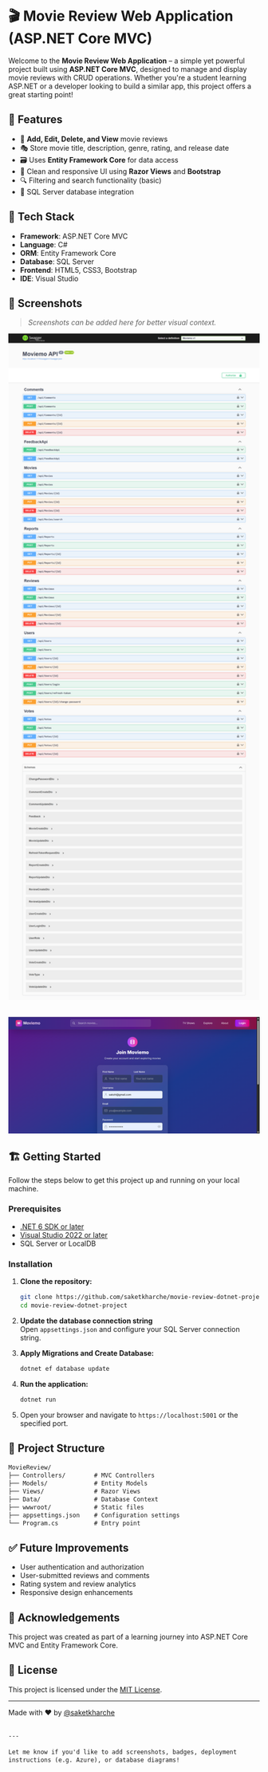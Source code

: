 
# 🎬 Movie Review Web Application (ASP.NET Core MVC)

Welcome to the **Movie Review Web Application** – a simple yet powerful project built using **ASP.NET Core MVC**, designed to manage and display movie reviews with CRUD operations. Whether you're a student learning ASP.NET or a developer looking to build a similar app, this project offers a great starting point!

## 🚀 Features

- 📝 **Add, Edit, Delete, and View** movie reviews
- 🎭 Store movie title, description, genre, rating, and release date
- 🗃️ Uses **Entity Framework Core** for data access
- 🎨 Clean and responsive UI using **Razor Views** and **Bootstrap**
- 🔍 Filtering and search functionality (basic)
- 💾 SQL Server database integration

## 🧰 Tech Stack

- **Framework**: ASP.NET Core MVC
- **Language**: C#
- **ORM**: Entity Framework Core
- **Database**: SQL Server
- **Frontend**: HTML5, CSS3, Bootstrap
- **IDE**: Visual Studio

## 📸 Screenshots

> _Screenshots can be added here for better visual context._
<p align="center">
  <img src="https://raw.githubusercontent.com/saketkharche/Movie-Review-DotNet-Project/refs/heads/master/Swagger.png" alt="Demo" width="600"/>
</p>

<p align="center">

  <img src="https://raw.githubusercontent.com/saketkharche/Movie-Review-DotNet-Project/refs/heads/master/1.png" alt="Demo" width="600"/>

</p>

## 🏗️ Getting Started

Follow the steps below to get this project up and running on your local machine.

### Prerequisites

- [.NET 6 SDK or later](https://dotnet.microsoft.com/en-us/download)
- [Visual Studio 2022 or later](https://visualstudio.microsoft.com/)
- SQL Server or LocalDB

### Installation

1. **Clone the repository:**
   ```bash
   git clone https://github.com/saketkharche/movie-review-dotnet-project.git
   cd movie-review-dotnet-project
   ```

2. **Update the database connection string**  
   Open `appsettings.json` and configure your SQL Server connection string.

3. **Apply Migrations and Create Database:**
   ```bash
   dotnet ef database update
   ```

4. **Run the application:**
   ```bash
   dotnet run
   ```

5. Open your browser and navigate to `https://localhost:5001` or the specified port.

## 📁 Project Structure

```
MovieReview/
├── Controllers/        # MVC Controllers
├── Models/             # Entity Models
├── Views/              # Razor Views
├── Data/               # Database Context
├── wwwroot/            # Static files
├── appsettings.json    # Configuration settings
└── Program.cs          # Entry point
```

## ✅ Future Improvements

- User authentication and authorization
- User-submitted reviews and comments
- Rating system and review analytics
- Responsive design enhancements

## 🙌 Acknowledgements

This project was created as part of a learning journey into ASP.NET Core MVC and Entity Framework Core.

## 📄 License

This project is licensed under the [MIT License](LICENSE).

---

Made with ❤️ by [@saketkharche](https://github.com/saketkharche)
```

---

Let me know if you'd like to add screenshots, badges, deployment instructions (e.g. Azure), or database diagrams!
